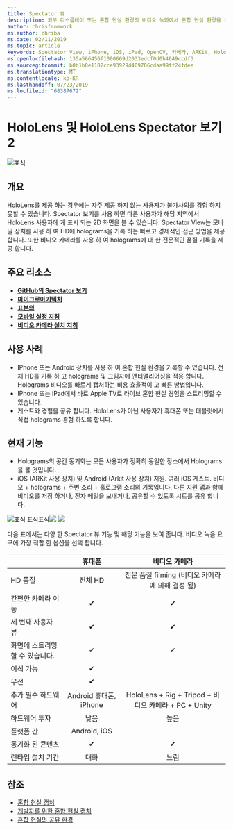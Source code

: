 ```yaml
---
title: Spectator 뷰
description: 외부 디스플레이 또는 혼합 현실 환경의 비디오 녹화에서 혼합 현실 환경을 보여 주는 수단으로 외부 장치에서 holograms을 시각화 합니다.
author: chrisfromwork
ms.author: chriba
ms.date: 02/11/2019
ms.topic: article
keywords: Spectator View, iPhone, iOS, iPad, OpenCV, 카메라, ARKit, HoloLens, Mixed Reality, MixedRealityToolkit, 데모, 레코드
ms.openlocfilehash: 135a566456f1000669d2033edcf0d0b4649ccdf3
ms.sourcegitcommit: b0b1b8e1182cce93929d409706cdaa99ff24fdee
ms.translationtype: MT
ms.contentlocale: ko-KR
ms.lasthandoff: 07/23/2019
ms.locfileid: "68387672"
---
```

# <a name="spectator-view-for-hololens-and-hololens-2"></a>HoloLens 및 HoloLens Spectator 보기 2

![표식](images/SpecViewPhoneHero.jpg)

## <a name="overview"></a>개요

HoloLens를 제공 하는 경우에는 자주 제공 하지 않는 사용자가 불가사의를 경험 하지 못할 수 있습니다. Spectator 보기를 사용 하면 다른 사용자가 해당 지역에서 HoloLens 사용자에 게 표시 되는 2D 화면을 볼 수 있습니다.
Spectator View는 모바일 장치를 사용 하 여 HD에 holograms을 기록 하는 빠르고 경제적인 접근 방법을 제공 합니다. 또한 비디오 카메라를 사용 하 여 holograms에 대 한 전문적인 품질 기록을 제공 합니다.

## <a name="key-resources"></a>주요 리소스

* [**GitHub의 Spectator 보기**](https://github.com/microsoft/MixedReality-SpectatorView)
* [**마이크로아키텍처**](https://github.com/microsoft/MixedReality-SpectatorView/blob/master/doc/SpectatorView.Architecture.md)
* [**표본의**](https://github.com/microsoft/MixedReality-SpectatorView/tree/master/samples)
* [**모바일 설정 지침**](https://github.com/microsoft/MixedReality-SpectatorView/blob/master/doc/SpectatorView.Setup.md)
* [**비디오 카메라 설치 지침**](https://github.com/microsoft/MixedReality-SpectatorView/blob/master/doc/SpectatorView.Setup.VideoCamera.md)

## <a name="use-cases"></a>사용 사례
* IPhone 또는 Android 장치를 사용 하 여 혼합 현실 환경을 기록할 수 있습니다. 전체 HD를 기록 하 고 holograms 및 그림자에 앤티앨리어싱을 적용 합니다. Holograms 비디오를 빠르게 캡처하는 비용 효율적이 고 빠른 방법입니다.
* IPhone 또는 iPad에서 바로 Apple TV로 라이브 혼합 현실 경험을 스트리밍할 수 있습니다.
* 게스트와 경험을 공유 합니다. HoloLens가 아닌 사용자가 휴대폰 또는 태블릿에서 직접 holograms 경험 하도록 합니다.

## <a name="current-features"></a>현재 기능

* Holograms의 공간 동기화는 모든 사용자가 정확히 동일한 장소에서 Holograms을 볼 것입니다.
* iOS (ARKit 사용 장치) 및 Android (Arkit 사용 장치) 지원.
여러 iOS 게스트.
비디오 + holograms + 주변 소리 + 홀로그램 소리의 기록입니다.
다른 지원 앱과 함께 비디오를 저장 하거나, 전자 메일을 보내거나, 공유할 수 있도록 시트를 공유 합니다.

![표식](images/SpecViewPhoneDemo.jpg)
표식표식![](images/hololensspectatorview-500px.jpg) ![](images/spectatorview-300px.png)

다음 표에서는 다양 한 Spectator 뷰 기능 및 해당 기능을 보여 줍니다. 비디오 녹음 요구에 가장 적합 한 옵션을 선택 합니다.

|                                      | 휴대폰                  |                    비디오 카메라              |
|--------------------------------------|:-----------------------:|:-------------------------------------------:|
| HD 품질                           |         전체 HD         |        전문 품질 filming (비디오 카메라에 의해 결정 됨)      |
| 간편한 카메라 이동                 |            ✔            |                      ✔                      |
| 세 번째 사용자 뷰                    |            ✔            |                      ✔                      |
| 화면에 스트리밍할 수 있습니다.           |            ✔            |                      ✔                      |
| 이식 가능                             |            ✔            |                                             |
| 무선                             |            ✔            |                                             |
| 추가 필수 하드웨어         |     Android 휴대폰, iPhone    | HoloLens + Rig + Tripod + 비디오 카메라 + PC + Unity |
| 하드웨어 투자                  |           낮음            |                     높음                    |
| 플랫폼 간                       |           Android, iOS   |                                             |
| 동기화 된 콘텐츠                 |            ✔            |                      ✔                      |
| 런타임 설치 기간               |         대화          |                     느림                    |
## <a name="see-also"></a>참조

* [혼합 현실 캡처](mixed-reality-capture.md) 
* [개발자를 위한 혼합 현실 캡처](mixed-reality-capture-for-developers.md)
* [혼합 현실의 공유 환경](shared-experiences-in-mixed-reality.md)
